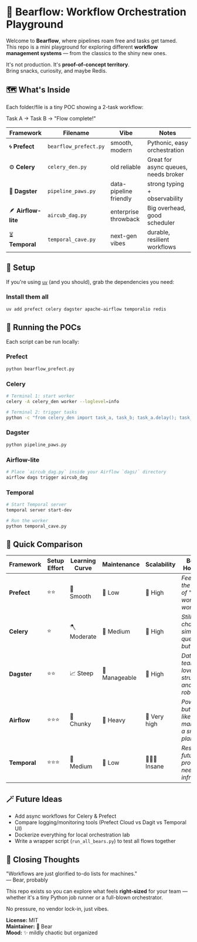 # 🐻 Bearflow: Workflow Orchestration Playground

Welcome to **Bearflow**, where pipelines roam free and tasks get tamed.  
This repo is a mini playground for exploring different **workflow management systems** — from the classics to the shiny new ones.  

It's not production. It's **proof-of-concept territory**.  
Bring snacks, curiosity, and maybe Redis.  

## 🗺️ What's Inside

Each folder/file is a tiny POC showing a 2-task workflow:

Task A → Task B → "Flow complete!"

| Framework | Filename | Vibe | Notes |
|------------|-----------|------|-------|
| 🌀 **Prefect** | `bearflow_prefect.py` | smooth, modern | Pythonic, easy orchestration |
| ⚙️ **Celery** | `celery_den.py` | old reliable | Great for async queues, needs broker |
| 🧩 **Dagster** | `pipeline_paws.py` | data-pipeline friendly | strong typing + observability |
| 🪶 **Airflow-lite** | `aircub_dag.py` | enterprise throwback | Big overhead, good scheduler |
| ⏳ **Temporal** | `temporal_cave.py` | next-gen vibes | durable, resilient workflows |

## 🧰 Setup

If you're using [`uv`](https://github.com/astral-sh/uv) (and you should), grab the dependencies you need:

### Install them all

```bash
uv add prefect celery dagster apache-airflow temporalio redis
```

## 🧪 Running the POCs

Each script can be run locally:

### Prefect

```bash
python bearflow_prefect.py
```

### Celery

```bash
# Terminal 1: start worker
celery -A celery_den worker --loglevel=info

# Terminal 2: trigger tasks
python -c "from celery_den import task_a, task_b; task_a.delay(); task_b.delay()"
```

### Dagster

```bash
python pipeline_paws.py
```

### Airflow-lite

```bash
# Place `aircub_dag.py` inside your Airflow `dags/` directory
airflow dags trigger aircub_dag
```

### Temporal

```bash
# Start Temporal server
temporal server start-dev

# Run the worker
python temporal_cave.py
```

## 🧠 Quick Comparison

| Framework    | Setup Effort | Learning Curve | Maintenance   | Scalability   | Bear's Hot Take                                    |
| ------------ | ------------ | -------------- | ------------- | ------------- | -------------------------------------------------- |
| **Prefect**  | ⭐⭐           | 🧩 Smooth      | 🌿 Low        | 🚀 High       | *Feels like the future of "just works" workflows*  |
| **Celery**   | ⭐            | 🪓 Moderate    | 🧱 Medium     | 🚀 High       | *Still the champ for simple queues, but dusty*     |
| **Dagster**  | ⭐⭐           | 📈 Steep       | 🌱 Manageable | 🚀 High       | *Data teams love it — structured and robust*       |
| **Airflow**  | ⭐⭐⭐          | 🧠 Chunky      | 🧱 Heavy      | 🚀 Very high  | *Powerful, but feels like managing a small planet* |
| **Temporal** | ⭐⭐⭐          | 🧩 Medium      | 🌿 Low        | 🚀🚀🚀 Insane | *Resilient, future-proof, but needs infra love*    |

## 🪄 Future Ideas

* Add async workflows for Celery & Prefect
* Compare logging/monitoring tools (Prefect Cloud vs Dagit vs Temporal UI)
* Dockerize everything for local orchestration lab
* Write a wrapper script (`run_all_bears.py`) to test all flows together

## 🐻 Closing Thoughts

"Workflows are just glorified to-do lists for machines."  
— Bear, probably

This repo exists so you can explore what feels **right-sized** for your team — whether it's a tiny Python job runner or a full-blown orchestrator.

No pressure, no vendor lock-in, just vibes.

**License:** MIT  
**Maintainer:** 🧸 Bear  
**Mood:** ✨ mildly chaotic but organized

<br>
